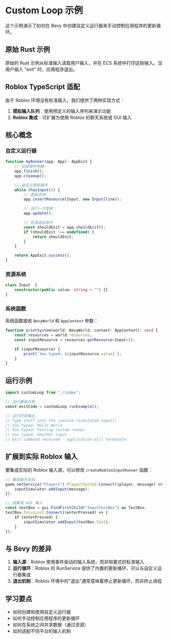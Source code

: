 # Custom Loop 示例

这个示例演示了如何在 Bevy 中创建自定义运行器来手动控制应用程序的更新循环。

## 原始 Rust 示例

原始的 Rust 示例从标准输入读取用户输入，并在 ECS 系统中打印这些输入。当用户输入 "exit" 时，应用程序退出。

## Roblox TypeScript 适配

由于 Roblox 环境没有标准输入，我们提供了两种实现方式：

1. **模拟输入队列**：使用预定义的输入序列来演示功能
2. **Roblox 集成**：可扩展为使用 Roblox 的聊天系统或 GUI 输入

## 核心概念

### 自定义运行器

```typescript
function myRunner(app: App): AppExit {
    // 完成插件构建
    app.finish();
    app.cleanup();

    // 自定义更新循环
    while (hasInput()) {
        // 更新资源
        app.insertResource(Input, new Input(line));

        // 运行一次更新
        app.update();

        // 检查退出条件
        const shouldExit = app.shouldExit();
        if (shouldExit !== undefined) {
            return shouldExit;
        }
    }

    return AppExit.success();
}
```

### 资源系统


```typescript
class Input  {
    constructor(public value: string = "") {}
}
```

### 系统函数

系统函数接收 `BevyWorld` 和 `AppContext` 参数：

```typescript
function printSystem(world: BevyWorld, context: AppContext): void {
    const resources = world.resources;
    const inputResource = resources.getResource<Input>();

    if (inputResource) {
        print(`You typed: ${inputResource.value}`);
    }
}
```

## 运行示例

```typescript
import customLoop from "./index";

// 运行基础示例
const exitCode = customLoop.runExample();

// 运行时会输出：
// Type stuff into the console (simulated input):
// You typed: Hello World
// You typed: Testing custom runner
// You typed: Another input
// Exit command received - application will terminate
```

## 扩展到实际 Roblox 输入

要集成实际的 Roblox 输入源，可以修改 `createRobloxInputRunner` 函数：

```typescript
// 集成聊天系统
game.GetService("Players").PlayerChatted.Connect((player, message) => {
    inputSimulator.addInput(message);
});

// 或集成 GUI 输入
const textBox = gui.FindFirstChild("InputTextBox") as TextBox;
textBox.FocusLost.Connect((enterPressed) => {
    if (enterPressed) {
        inputSimulator.addInput(textBox.Text);
    }
});
```

## 与 Bevy 的差异

1. **输入源**：Roblox 使用事件驱动的输入系统，而非阻塞式的标准输入
2. **运行循环**：Roblox 的 RunService 提供了内置的更新循环，可以与自定义运行器集成
3. **退出机制**：Roblox 环境中的"退出"通常意味着停止更新循环，而非终止进程

## 学习要点

- 如何创建和使用自定义运行器
- 如何手动控制应用程序的更新循环
- 如何在系统之间共享数据（通过资源）
- 如何适配不同平台的输入机制